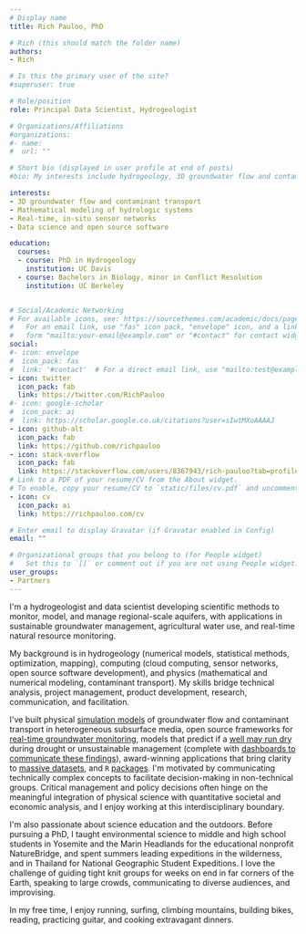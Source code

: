 ```yaml
---
# Display name
title: Rich Pauloo, PhD

# Rich (this should match the folder name)
authors:
- Rich

# Is this the primary user of the site?
#superuser: true

# Role/position
role: Principal Data Scientist, Hydrogeologist 

# Organizations/Affiliations
#organizations:
#- name: 
#  url: ""

# Short bio (displayed in user profile at end of posts)
#bio: My interests include hydrogeology, 3D groundwater flow and contaminant transport simulation, data science and web technologies, and building simple solutions to complex problems.

interests:
- 3D groundwater flow and contaminant transport
- Mathematical modeling of hydrologic systems
- Real-time, in-situ sensor networks
- Data science and open source software

education:
  courses:
  - course: PhD in Hydrogeology
    institution: UC Davis
  - course: Bachelors in Biology, minor in Conflict Resolution
    institution: UC Berkeley


# Social/Academic Networking
# For available icons, see: https://sourcethemes.com/academic/docs/page-builder/#icons
#   For an email link, use "fas" icon pack, "envelope" icon, and a link in the
#   form "mailto:your-email@example.com" or "#contact" for contact widget.
social:
#- icon: envelope
#  icon_pack: fas
#  link: '#contact'  # For a direct email link, use "mailto:test@example.org".
- icon: twitter
  icon_pack: fab
  link: https://twitter.com/RichPauloo
#- icon: google-scholar
#  icon_pack: ai
#  link: https://scholar.google.co.uk/citations?user=sIwtMXoAAAAJ
- icon: github-alt
  icon_pack: fab
  link: https://github.com/richpauloo
- icon: stack-overflow
  icon_pack: fab
  link: https://stackoverflow.com/users/8367943/rich-pauloo?tab=profile
# Link to a PDF of your resume/CV from the About widget.
# To enable, copy your resume/CV to `static/files/cv.pdf` and uncomment the lines below.
- icon: cv
  icon_pack: ai
  link: https://richpauloo.com/cv

# Enter email to display Gravatar (if Gravatar enabled in Config)
email: ""

# Organizational groups that you belong to (for People widget)
#   Set this to `[]` or comment out if you are not using People widget.
user_groups:
- Partners
---
```


I'm a hydrogeologist and data scientist developing scientific methods to monitor, model, and manage regional-scale aquifers, with applications in sustainable groundwater management, agricultural water use, and real-time natural resource monitoring.

My background is in hydrogeology (numerical models, statistical methods, optimization, mapping), computing (cloud computing, sensor networks, open source software development), and physics (mathematical and numerical modeling, contaminant transport). My skills bridge technical analysis, project management, product development, research, communication, and facilitation.

I've built physical [simulation models](https://www.richpauloo.com/publication/vhgr/) of groundwater flow and contaminant transport in heterogeneous subsurface media, open source frameworks for [real-time groundwater monitoring](https://www.richpauloo.com/project/lcsn/), models that predict if a [well may run dry](https://www.richpauloo.com/publication/well-failure/) during drought or unsustainable management (complete with [dashboards to communicate these findings](https://www.gsawellfailure.com)), award-winning applications that bring clarity to [massive datasets]((http://www.calwaterquality.com)), and `R` [packages](https://github.com/richpauloo/textme).
I'm motivated by communicating technically complex concepts to facilitate decision-making in non-technical groups. Critical management and policy decisions often hinge on the meaningful integration of physical science with quantitative societal and economic analysis, and I enjoy working at this interdisciplinary boundary.

I'm also passionate about science education and the outdoors. Before pursuing a PhD, I taught environmental science to middle and high school students in Yosemite and the Marin Headlands for the educational nonprofit NatureBridge, and spent summers leading expeditions in the wilderness, and in Thailand for National Geographic Student Expeditions. I love the challenge of guiding tight knit groups for weeks on end in far corners of the Earth, speaking to large crowds, communicating to diverse audiences, and improvising.

In my free time, I enjoy running, surfing, climbing mountains, building bikes, reading, practicing guitar, and cooking extravagant dinners. 



